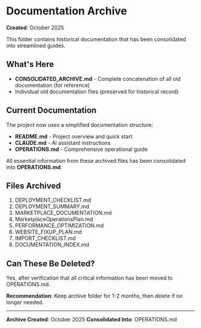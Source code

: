# Documentation Archive

**Created**: October 2025

This folder contains historical documentation that has been consolidated into streamlined guides.

## What's Here

- **CONSOLIDATED_ARCHIVE.md** - Complete concatenation of all old documentation (for reference)
- Individual old documentation files (preserved for historical record)

## Current Documentation

The project now uses a simplified documentation structure:

- **README.md** - Project overview and quick start
- **CLAUDE.md** - AI assistant instructions
- **OPERATIONS.md** - Comprehensive operational guide

All essential information from these archived files has been consolidated into **OPERATIONS.md**.

## Files Archived

1. DEPLOYMENT_CHECKLIST.md
2. DEPLOYMENT_SUMMARY.md
3. MARKETPLACE_DOCUMENTATION.md
4. MarketplaceOperationsPlan.md
5. PERFORMANCE_OPTIMIZATION.md
6. WEBSITE_FIXUP_PLAN.md
7. IMPORT_CHECKLIST.md
8. DOCUMENTATION_INDEX.md

## Can These Be Deleted?

Yes, after verification that all critical information has been moved to OPERATIONS.md.

**Recommendation**: Keep archive folder for 1-2 months, then delete if no longer needed.

---

**Archive Created**: October 2025
**Consolidated Into**: OPERATIONS.md
